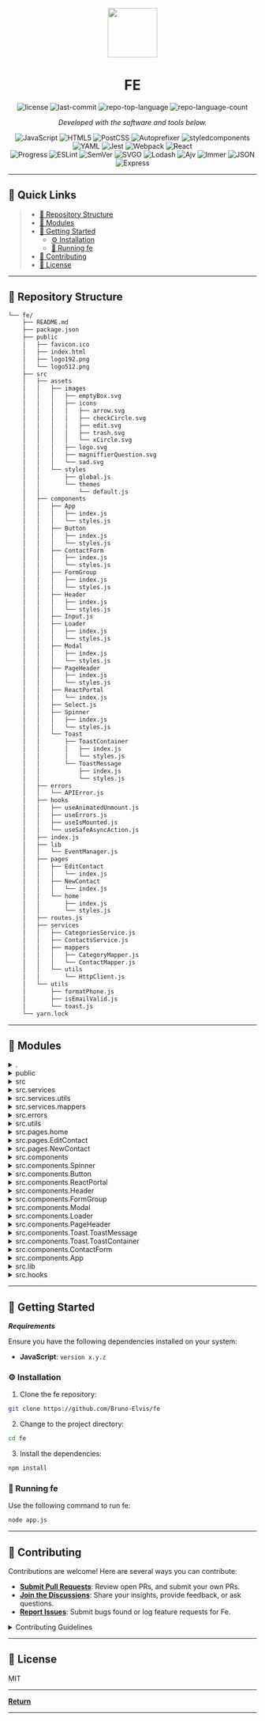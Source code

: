 <p align="center">
  <img src="https://img.icons8.com/external-tal-revivo-duo-tal-revivo/100/external-markdown-a-lightweight-markup-language-with-plain-text-formatting-syntax-logo-duo-tal-revivo.png" width="100" />
</p>
<p align="center">
    <h1 align="center">FE</h1>
</p>

<p align="center">
	<img src="https://img.shields.io/github/license/Bruno-Elvis/fe?style=flat&color=0080ff" alt="license">
	<img src="https://img.shields.io/github/last-commit/Bruno-Elvis/fe?style=flat&logo=git&logoColor=white&color=0080ff" alt="last-commit">
	<img src="https://img.shields.io/github/languages/top/Bruno-Elvis/fe?style=flat&color=0080ff" alt="repo-top-language">
	<img src="https://img.shields.io/github/languages/count/Bruno-Elvis/fe?style=flat&color=0080ff" alt="repo-language-count">
<p>
<p align="center">
		<em>Developed with the software and tools below.</em>
</p>
<p align="center">
	<img src="https://img.shields.io/badge/JavaScript-F7DF1E.svg?style=flat&logo=JavaScript&logoColor=black" alt="JavaScript">
	<img src="https://img.shields.io/badge/HTML5-E34F26.svg?style=flat&logo=HTML5&logoColor=white" alt="HTML5">
	<img src="https://img.shields.io/badge/PostCSS-DD3A0A.svg?style=flat&logo=PostCSS&logoColor=white" alt="PostCSS">
	<img src="https://img.shields.io/badge/Autoprefixer-DD3735.svg?style=flat&logo=Autoprefixer&logoColor=white" alt="Autoprefixer">
	<img src="https://img.shields.io/badge/styledcomponents-DB7093.svg?style=flat&logo=styled-components&logoColor=white" alt="styledcomponents">
	<img src="https://img.shields.io/badge/YAML-CB171E.svg?style=flat&logo=YAML&logoColor=white" alt="YAML">
	<img src="https://img.shields.io/badge/Jest-C21325.svg?style=flat&logo=Jest&logoColor=white" alt="Jest">
	<img src="https://img.shields.io/badge/Webpack-8DD6F9.svg?style=flat&logo=Webpack&logoColor=black" alt="Webpack">
	<img src="https://img.shields.io/badge/React-61DAFB.svg?style=flat&logo=React&logoColor=black" alt="React">
	<br>
	<img src="https://img.shields.io/badge/Progress-5CE500.svg?style=flat&logo=Progress&logoColor=white" alt="Progress">
	<img src="https://img.shields.io/badge/ESLint-4B32C3.svg?style=flat&logo=ESLint&logoColor=white" alt="ESLint">
	<img src="https://img.shields.io/badge/SemVer-3F4551.svg?style=flat&logo=SemVer&logoColor=white" alt="SemVer">
	<img src="https://img.shields.io/badge/SVGO-3E7FC1.svg?style=flat&logo=SVGO&logoColor=white" alt="SVGO">
	<img src="https://img.shields.io/badge/Lodash-3492FF.svg?style=flat&logo=Lodash&logoColor=white" alt="Lodash">
	<img src="https://img.shields.io/badge/Ajv-23C8D2.svg?style=flat&logo=Ajv&logoColor=white" alt="Ajv">
	<img src="https://img.shields.io/badge/Immer-00E7C3.svg?style=flat&logo=Immer&logoColor=white" alt="Immer">
	<img src="https://img.shields.io/badge/JSON-000000.svg?style=flat&logo=JSON&logoColor=white" alt="JSON">
	<img src="https://img.shields.io/badge/Express-000000.svg?style=flat&logo=Express&logoColor=white" alt="Express">
</p>
<hr>

## 🔗 Quick Links

> - [📂 Repository Structure](#-repository-structure)
> - [🧩 Modules](#-modules)
> - [🚀 Getting Started](#-getting-started)
>   - [⚙️ Installation](#️-installation)
>   - [🤖 Running fe](#-running-fe)
> - [🤝 Contributing](#-contributing)
> - [📄 License](#-license)

---

## 📂 Repository Structure

```sh
└── fe/
    ├── README.md
    ├── package.json
    ├── public
    │   ├── favicon.ico
    │   ├── index.html
    │   ├── logo192.png
    │   └── logo512.png
    ├── src
    │   ├── assets
    │   │   ├── images
    │   │   │   ├── emptyBox.svg
    │   │   │   ├── icons
    │   │   │   │   ├── arrow.svg
    │   │   │   │   ├── checkCircle.svg
    │   │   │   │   ├── edit.svg
    │   │   │   │   ├── trash.svg
    │   │   │   │   └── xCircle.svg
    │   │   │   ├── logo.svg
    │   │   │   ├── magniffierQuestion.svg
    │   │   │   └── sad.svg
    │   │   └── styles
    │   │       ├── global.js
    │   │       └── themes
    │   │           └── default.js
    │   ├── components
    │   │   ├── App
    │   │   │   ├── index.js
    │   │   │   └── styles.js
    │   │   ├── Button
    │   │   │   ├── index.js
    │   │   │   └── styles.js
    │   │   ├── ContactForm
    │   │   │   ├── index.js
    │   │   │   └── styles.js
    │   │   ├── FormGroup
    │   │   │   ├── index.js
    │   │   │   └── styles.js
    │   │   ├── Header
    │   │   │   ├── index.js
    │   │   │   └── styles.js
    │   │   ├── Input.js
    │   │   ├── Loader
    │   │   │   ├── index.js
    │   │   │   └── styles.js
    │   │   ├── Modal
    │   │   │   ├── index.js
    │   │   │   └── styles.js
    │   │   ├── PageHeader
    │   │   │   ├── index.js
    │   │   │   └── styles.js
    │   │   ├── ReactPortal
    │   │   │   └── index.js
    │   │   ├── Select.js
    │   │   ├── Spinner
    │   │   │   ├── index.js
    │   │   │   └── styles.js
    │   │   └── Toast
    │   │       ├── ToastContainer
    │   │       │   ├── index.js
    │   │       │   └── styles.js
    │   │       └── ToastMessage
    │   │           ├── index.js
    │   │           └── styles.js
    │   ├── errors
    │   │   └── APIError.js
    │   ├── hooks
    │   │   ├── useAnimatedUnmount.js
    │   │   ├── useErrors.js
    │   │   ├── useIsMounted.js
    │   │   └── useSafeAsyncAction.js
    │   ├── index.js
    │   ├── lib
    │   │   └── EventManager.js
    │   ├── pages
    │   │   ├── EditContact
    │   │   │   └── index.js
    │   │   ├── NewContact
    │   │   │   └── index.js
    │   │   └── home
    │   │       ├── index.js
    │   │       └── styles.js
    │   ├── routes.js
    │   ├── services
    │   │   ├── CategoriesService.js
    │   │   ├── ContactsService.js
    │   │   ├── mappers
    │   │   │   ├── CategoryMapper.js
    │   │   │   └── ContactMapper.js
    │   │   └── utils
    │   │       └── HttpClient.js
    │   └── utils
    │       ├── formatPhone.js
    │       ├── isEmailValid.js
    │       └── toast.js
    └── yarn.lock
```

---

## 🧩 Modules

<details closed><summary>.</summary>

| File                                                                       | Summary                                  |
| ---                                                                        | ---                                      |
| [package.json](https://github.com/Bruno-Elvis/fe/blob/master/package.json) |  `package.json` |
| [yarn.lock](https://github.com/Bruno-Elvis/fe/blob/master/yarn.lock)       |  `yarn.lock`    |

</details>

<details closed><summary>public</summary>

| File                                                                          | Summary                                       |
| ---                                                                           | ---                                           |
| [index.html](https://github.com/Bruno-Elvis/fe/blob/master/public/index.html) |  `public/index.html` |

</details>

<details closed><summary>src</summary>

| File                                                                     | Summary                                   |
| ---                                                                      | ---                                       |
| [routes.js](https://github.com/Bruno-Elvis/fe/blob/master/src/routes.js) |  `src/routes.js` |
| [index.js](https://github.com/Bruno-Elvis/fe/blob/master/src/index.js)   |  `src/index.js`  |

</details>

<details closed><summary>src.services</summary>

| File                                                                                                    | Summary                                                       |
| ---                                                                                                     | ---                                                           |
| [CategoriesService.js](https://github.com/Bruno-Elvis/fe/blob/master/src/services/CategoriesService.js) |  `src/services/CategoriesService.js` |
| [ContactsService.js](https://github.com/Bruno-Elvis/fe/blob/master/src/services/ContactsService.js)     |  `src/services/ContactsService.js`   |

</details>

<details closed><summary>src.services.utils</summary>

| File                                                                                            | Summary                                                      |
| ---                                                                                             | ---                                                          |
| [HttpClient.js](https://github.com/Bruno-Elvis/fe/blob/master/src/services/utils/HttpClient.js) |  `src/services/utils/HttpClient.js` |

</details>

<details closed><summary>src.services.mappers</summary>

| File                                                                                                      | Summary                                                            |
| ---                                                                                                       | ---                                                                |
| [CategoryMapper.js](https://github.com/Bruno-Elvis/fe/blob/master/src/services/mappers/CategoryMapper.js) |  `src/services/mappers/CategoryMapper.js` |
| [ContactMapper.js](https://github.com/Bruno-Elvis/fe/blob/master/src/services/mappers/ContactMapper.js)   |  `src/services/mappers/ContactMapper.js`  |

</details>

<details closed><summary>src.errors</summary>

| File                                                                                | Summary                                            |
| ---                                                                                 | ---                                                |
| [APIError.js](https://github.com/Bruno-Elvis/fe/blob/master/src/errors/APIError.js) |  `src/errors/APIError.js` |

</details>

<details closed><summary>src.utils</summary>

| File                                                                                       | Summary                                               |
| ---                                                                                        | ---                                                   |
| [toast.js](https://github.com/Bruno-Elvis/fe/blob/master/src/utils/toast.js)               |  `src/utils/toast.js`        |
| [isEmailValid.js](https://github.com/Bruno-Elvis/fe/blob/master/src/utils/isEmailValid.js) |  `src/utils/isEmailValid.js` |
| [formatPhone.js](https://github.com/Bruno-Elvis/fe/blob/master/src/utils/formatPhone.js)   |  `src/utils/formatPhone.js`  |

</details>

<details closed><summary>src.pages.home</summary>

| File                                                                                | Summary                                              |
| ---                                                                                 | ---                                                  |
| [styles.js](https://github.com/Bruno-Elvis/fe/blob/master/src/pages/home/styles.js) |  `src/pages/home/styles.js` |
| [index.js](https://github.com/Bruno-Elvis/fe/blob/master/src/pages/home/index.js)   |  `src/pages/home/index.js`  |

</details>

<details closed><summary>src.pages.EditContact</summary>

| File                                                                                     | Summary                                                    |
| ---                                                                                      | ---                                                        |
| [index.js](https://github.com/Bruno-Elvis/fe/blob/master/src/pages/EditContact/index.js) |  `src/pages/EditContact/index.js` |

</details>

<details closed><summary>src.pages.NewContact</summary>

| File                                                                                    | Summary                                                   |
| ---                                                                                     | ---                                                       |
| [index.js](https://github.com/Bruno-Elvis/fe/blob/master/src/pages/NewContact/index.js) |  `src/pages/NewContact/index.js` |

</details>

<details closed><summary>src.components</summary>

| File                                                                                | Summary                                              |
| ---                                                                                 | ---                                                  |
| [Select.js](https://github.com/Bruno-Elvis/fe/blob/master/src/components/Select.js) |  `src/components/Select.js` |
| [Input.js](https://github.com/Bruno-Elvis/fe/blob/master/src/components/Input.js)   |  `src/components/Input.js`  |

</details>

<details closed><summary>src.components.Spinner</summary>

| File                                                                                        | Summary                                                      |
| ---                                                                                         | ---                                                          |
| [styles.js](https://github.com/Bruno-Elvis/fe/blob/master/src/components/Spinner/styles.js) |  `src/components/Spinner/styles.js` |
| [index.js](https://github.com/Bruno-Elvis/fe/blob/master/src/components/Spinner/index.js)   |  `src/components/Spinner/index.js`  |

</details>

<details closed><summary>src.components.Button</summary>

| File                                                                                       | Summary                                                     |
| ---                                                                                        | ---                                                         |
| [styles.js](https://github.com/Bruno-Elvis/fe/blob/master/src/components/Button/styles.js) |  `src/components/Button/styles.js` |
| [index.js](https://github.com/Bruno-Elvis/fe/blob/master/src/components/Button/index.js)   |  `src/components/Button/index.js`  |

</details>

<details closed><summary>src.components.ReactPortal</summary>

| File                                                                                          | Summary                                                         |
| ---                                                                                           | ---                                                             |
| [index.js](https://github.com/Bruno-Elvis/fe/blob/master/src/components/ReactPortal/index.js) |  `src/components/ReactPortal/index.js` |

</details>

<details closed><summary>src.components.Header</summary>

| File                                                                                       | Summary                                                     |
| ---                                                                                        | ---                                                         |
| [styles.js](https://github.com/Bruno-Elvis/fe/blob/master/src/components/Header/styles.js) |  `src/components/Header/styles.js` |
| [index.js](https://github.com/Bruno-Elvis/fe/blob/master/src/components/Header/index.js)   |  `src/components/Header/index.js`  |

</details>

<details closed><summary>src.components.FormGroup</summary>

| File                                                                                          | Summary                                                        |
| ---                                                                                           | ---                                                            |
| [styles.js](https://github.com/Bruno-Elvis/fe/blob/master/src/components/FormGroup/styles.js) |  `src/components/FormGroup/styles.js` |
| [index.js](https://github.com/Bruno-Elvis/fe/blob/master/src/components/FormGroup/index.js)   |  `src/components/FormGroup/index.js`  |

</details>

<details closed><summary>src.components.Modal</summary>

| File                                                                                      | Summary                                                    |
| ---                                                                                       | ---                                                        |
| [styles.js](https://github.com/Bruno-Elvis/fe/blob/master/src/components/Modal/styles.js) |  `src/components/Modal/styles.js` |
| [index.js](https://github.com/Bruno-Elvis/fe/blob/master/src/components/Modal/index.js)   |  `src/components/Modal/index.js`  |

</details>

<details closed><summary>src.components.Loader</summary>

| File                                                                                       | Summary                                                     |
| ---                                                                                        | ---                                                         |
| [styles.js](https://github.com/Bruno-Elvis/fe/blob/master/src/components/Loader/styles.js) |  `src/components/Loader/styles.js` |
| [index.js](https://github.com/Bruno-Elvis/fe/blob/master/src/components/Loader/index.js)   |  `src/components/Loader/index.js`  |

</details>

<details closed><summary>src.components.PageHeader</summary>

| File                                                                                           | Summary                                                         |
| ---                                                                                            | ---                                                             |
| [styles.js](https://github.com/Bruno-Elvis/fe/blob/master/src/components/PageHeader/styles.js) |  `src/components/PageHeader/styles.js` |
| [index.js](https://github.com/Bruno-Elvis/fe/blob/master/src/components/PageHeader/index.js)   |  `src/components/PageHeader/index.js`  |

</details>

<details closed><summary>src.components.Toast.ToastMessage</summary>

| File                                                                                                   | Summary                                                                 |
| ---                                                                                                    | ---                                                                     |
| [styles.js](https://github.com/Bruno-Elvis/fe/blob/master/src/components/Toast/ToastMessage/styles.js) |  `src/components/Toast/ToastMessage/styles.js` |
| [index.js](https://github.com/Bruno-Elvis/fe/blob/master/src/components/Toast/ToastMessage/index.js)   |  `src/components/Toast/ToastMessage/index.js`  |

</details>

<details closed><summary>src.components.Toast.ToastContainer</summary>

| File                                                                                                     | Summary                                                                   |
| ---                                                                                                      | ---                                                                       |
| [styles.js](https://github.com/Bruno-Elvis/fe/blob/master/src/components/Toast/ToastContainer/styles.js) |  `src/components/Toast/ToastContainer/styles.js` |
| [index.js](https://github.com/Bruno-Elvis/fe/blob/master/src/components/Toast/ToastContainer/index.js)   |  `src/components/Toast/ToastContainer/index.js`  |

</details>

<details closed><summary>src.components.ContactForm</summary>

| File                                                                                            | Summary                                                          |
| ---                                                                                             | ---                                                              |
| [styles.js](https://github.com/Bruno-Elvis/fe/blob/master/src/components/ContactForm/styles.js) |  `src/components/ContactForm/styles.js` |
| [index.js](https://github.com/Bruno-Elvis/fe/blob/master/src/components/ContactForm/index.js)   |  `src/components/ContactForm/index.js`  |

</details>

<details closed><summary>src.components.App</summary>

| File                                                                                    | Summary                                                  |
| ---                                                                                     | ---                                                      |
| [styles.js](https://github.com/Bruno-Elvis/fe/blob/master/src/components/App/styles.js) |  `src/components/App/styles.js` |
| [index.js](https://github.com/Bruno-Elvis/fe/blob/master/src/components/App/index.js)   |  `src/components/App/index.js`  |

</details>

<details closed><summary>src.lib</summary>

| File                                                                                     | Summary                                             |
| ---                                                                                      | ---                                                 |
| [EventManager.js](https://github.com/Bruno-Elvis/fe/blob/master/src/lib/EventManager.js) |  `src/lib/EventManager.js` |

</details>

<details closed><summary>src.hooks</summary>

| File                                                                                                   | Summary                                                     |
| ---                                                                                                    | ---                                                         |
| [useSafeAsyncAction.js](https://github.com/Bruno-Elvis/fe/blob/master/src/hooks/useSafeAsyncAction.js) |  `src/hooks/useSafeAsyncAction.js` |
| [useErrors.js](https://github.com/Bruno-Elvis/fe/blob/master/src/hooks/useErrors.js)                   |  `src/hooks/useErrors.js`          |
| [useAnimatedUnmount.js](https://github.com/Bruno-Elvis/fe/blob/master/src/hooks/useAnimatedUnmount.js) |  `src/hooks/useAnimatedUnmount.js` |
| [useIsMounted.js](https://github.com/Bruno-Elvis/fe/blob/master/src/hooks/useIsMounted.js)             |  `src/hooks/useIsMounted.js`       |

</details>

---

## 🚀 Getting Started

***Requirements***

Ensure you have the following dependencies installed on your system:

* **JavaScript**: `version x.y.z`

### ⚙️ Installation

1. Clone the fe repository:

```sh
git clone https://github.com/Bruno-Elvis/fe
```

2. Change to the project directory:

```sh
cd fe
```

3. Install the dependencies:

```sh
npm install
```

### 🤖 Running fe

Use the following command to run fe:

```sh
node app.js
```

---

## 🤝 Contributing

Contributions are welcome! Here are several ways you can contribute:

- **[Submit Pull Requests](https://github.com/Bruno-Elvis/fe/blob/main/CONTRIBUTING.md)**: Review open PRs, and submit your own PRs.
- **[Join the Discussions](https://github.com/Bruno-Elvis/fe/discussions)**: Share your insights, provide feedback, or ask questions.
- **[Report Issues](https://github.com/Bruno-Elvis/fe/issues)**: Submit bugs found or log feature requests for Fe.

<details closed>
    <summary>Contributing Guidelines</summary>

1. **Fork the Repository**: Start by forking the project repository to your GitHub account.
2. **Clone Locally**: Clone the forked repository to your local machine using a Git client.
   ```sh
   git clone https://github.com/Bruno-Elvis/fe
   ```
3. **Create a New Branch**: Always work on a new branch, giving it a descriptive name.
   ```sh
   git checkout -b new-feature-x
   ```
4. **Make Your Changes**: Develop and test your changes locally.
5. **Commit Your Changes**: Commit with a clear message describing your updates.
   ```sh
   git commit -m 'Implemented new feature x.'
   ```
6. **Push to GitHub**: Push the changes to your forked repository.
   ```sh
   git push origin new-feature-x
   ```
7. **Submit a Pull Request**: Create a PR against the original project repository. Clearly describe the changes and their motivations.

Once your PR is reviewed and approved, it will be merged into the main branch.

</details>

---

## 📄 License

MIT

---

[**Return**](#-quick-links)

---

